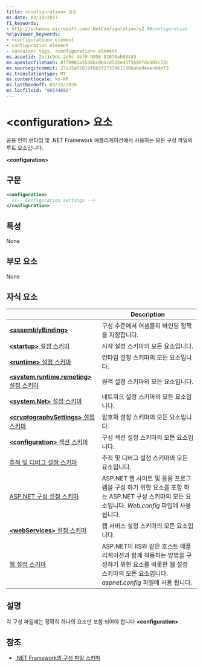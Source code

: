 ```yaml
---
title: <configuration> 요소
ms.date: 03/30/2017
f1_keywords:
- http://schemas.microsoft.com/.NetConfiguration/v2.0#configuration
helpviewer_keywords:
- <configuration> element
- configuration element
- container tags, <configuration> element
ms.assetid: 2ec1c9dc-2e5c-4ef0-9958-81670ab88449
ms.openlocfilehash: 8f79981a55d0bc9b1cd522e45f5606fda102c72c
ms.sourcegitcommit: 27a15a55019f6b5f2733961738babe94aec0def3
ms.translationtype: MT
ms.contentlocale: ko-KR
ms.lasthandoff: 09/15/2020
ms.locfileid: "90544692"
---
```

# <a name="configuration-element"></a>\<configuration> 요소

공용 언어 런타임 및 .NET Framework 애플리케이션에서 사용하는 모든 구성 파일의 루트 요소입니다.

**\<configuration>**

## <a name="syntax"></a>구문

```xml
<configuration>
  <!-- Configuration settings -->
</configuration>
```

## <a name="attributes"></a>특성

None

## <a name="parent-element"></a>부모 요소

None

## <a name="child-elements"></a>자식 요소

|     | Description |
| --- | ----------- |
| [**\<assemblyBinding>**](assemblybinding-element-for-configuration.md) | 구성 수준에서 어셈블리 바인딩 정책을 지정합니다.|
| [**\<startup>** 설정 스키마](./startup/index.md) | 시작 설정 스키마의 모든 요소입니다. |
| [**\<runtime>** 설정 스키마](./runtime/index.md) | 런타임 설정 스키마의 모든 요소입니다. |
| [**\<system.runtime.remoting>** 설정 스키마](/previous-versions/dotnet/netframework-4.0/z415cf9a(v=vs.100)) | 원격 설정 스키마의 모든 요소입니다. |
| [**\<system.Net>** 설정 스키마](./network/index.md) | 네트워크 설정 스키마의 모든 요소입니다. |
| [**\<cryptographySettings>** 설정 스키마](./cryptography/index.md) | 암호화 설정 스키마의 모든 요소입니다. |
| [**\<configuration>** 섹션 스키마](configuration-sections-schema.md) | 구성 섹션 설정 스키마의 모든 요소입니다. |
| [추적 및 디버그 설정 스키마](./trace-debug/index.md) | 추적 및 디버그 설정 스키마의 모든 요소입니다. |
| [ASP.NET 구성 설정 스키마](/previous-versions/dotnet/netframework-4.0/b5ysx397(v=vs.100)) | ASP.NET 웹 사이트 및 응용 프로그램을 구성 하기 위한 요소를 포함 하는 ASP.NET 구성 스키마의 모든 요소입니다. *Web.config* 파일에 사용 됩니다. |
| [**\<webServices>** 설정 스키마](/previous-versions/dotnet/netframework-4.0/cctwteet(v=vs.100)) | 웹 서비스 설정 스키마의 모든 요소입니다. |
| [웹 설정 스키마](./web/index.md) | ASP.NET이 IIS와 같은 호스트 애플리케이션과 함께 작동하는 방법을 구성하기 위한 요소를 비롯한 웹 설정 스키마의 모든 요소입니다. *aspnet.config* 파일에 사용 됩니다. |

## <a name="remarks"></a>설명

각 구성 파일에는 정확히 하나의 요소만 포함 되어야 합니다 **\<configuration>** .

## <a name="see-also"></a>참조

- [.NET Framework의 구성 파일 스키마](index.md)
